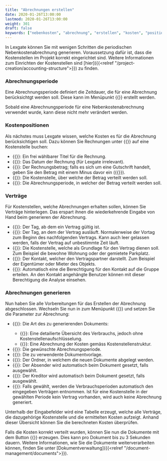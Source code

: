 ```yaml
---
title: "Abrechnungen erstellen"
date: 2020-01-26T13:00:00
lastmod: 2020-01-26T13:00:00
weight: 301
draft: false
keywords: ["nebenkosten", "abrechnung", "erstellen", "kosten", "position", "vertrag", "verträge", "periode"]
---
```


In Lexgate können Sie mit wenigen Schritten die periodischen Nebenkostenabrechnung generieren. Voraussetzung dafür ist, dass die Kostenstellen im Projekt korrekt eingerichtet sind. Weitere Informationen zum Einrichten der Kostenstellen sind [hier]({{<relref "/project-creation/accounting-structure">}}) zu finden.

### Abrechnungsperiode
Eine Abrechnungsperiode definiert die Zeitdauer, die für eine Abrechnung berücksichtgt werden soll. Diese kann im Menüpunkt {{<lga-nav text="Abrechungsperiode">}} erstellt werden.

Sobald eine Abrechnungsperiode für eine Nebenkostenabrechnung verwendet wurde, kann diese nicht mehr verändert werden.

### Kostenpositionen
Als nächstes muss Lexgate wissen, welche Kosten es für die Abrechnung berücksichtigen soll. Dazu können Sie Rechnungen unter {{<lga-nav text="Kostenpositionen">}} auf eine Kostenstelle buchen:
* {{<lga-lbl text="Titel">}}: Ein frei wählbarer Titel für die Rechnung.
* {{<lga-lbl text="Datum">}}: Das Datum der Rechnung (für Lexgate irrelevant).
* {{<lga-lbl text="Betrag">}}: Der Rechnungsbetrag; falls es sich um eine Gutschrift handelt, geben Sie den Betrag mit einem Minus davor ein ({{<lga-inp text="-25.50">}}).
* {{<lga-lbl text="Kostenstelle">}}: Die Kostenstelle, über welche der Betrag verteilt werden soll.
* {{<lga-lbl text="Abrechnungsperiode">}}: Die Abrechnungsperiode, in welcher der Betrag verteilt werden soll.

### Verträge
Für Kostenstellen, welche Abrechnungen erhalten sollen, können Sie Verträge hinterlegen. Das erspart ihnen die wiederkehrende Eingabe von Hand beim generieren der Abrechnung.

* {{<lga-lbl text="Beginn">}}: Der Tag, ab dem ein Vertrag gültig ist.
* {{<lga-lbl text="Ende">}}: Der Tag, an dem der Vertrag ausläuft. Normalerweise der Vortag zum Beginn des nachfolgenden Vertrags. Kann auch leer gelassen werden, falls der Vertrag auf unbestimmte Zeit läuft.
* {{<lga-lbl text="Kostenstelle">}}: Die Kostenstelle, welche als Grundlage für den Vertrag dienen soll. Zum Beispiel die bewohne Wohnung oder der gemietete Parkplatz.
* {{<lga-lbl text="Kontakt">}}: Der Kontakt, welcher den Vertragspartner darstellt. Zum Beispiel der Eigentümer oder Mieter des Objekts.
* {{<lga-lbl text="Gruppenberechigung setzen">}}: Automatisch eine die Berechtigung für den Kontakt auf die Gruppe erteilen. An den Kontakt angehängte Benutzer können mit dieser Berechtigung die Analyse einsehen.

### Abrechnungen generieren
Nun haben Sie alle Vorbereitungen für das Erstellen der Abrechnung abgeschlossen. Wechseln Sie nun in zum Menüpunkt {{<lga-nav text="Verbrauchsabrechnung">}} und setzen Sie die Parameter zur Abrechnung:

* {{<lga-lbl text="Art">}}: Die Art des zu generierenden Dokuments:
    * {{<lga-inp text="Verbrauchsmeldung">}}: Eine detailierte Übersicht des Verbrauchs, jedoch ohne Kostenstellenaufschlüsselung.
    * {{<lga-inp text="Verbrauchsabrechnung">}}: Eine Abrechnung der Kosten gemäss Kostenstellenstruktur.
* {{<lga-lbl text="Abrechnungsperiode">}}: Die gewünschte Abrechnungsperiode.
* {{<lga-lbl text="Vorlage">}}: Die zu verwendente Dokumentvorlage.
* {{<lga-lbl text="Ordner">}}: Der Ordner, in welchem die neuen Dokumente abgelegt werden.
* {{<lga-lbl text="Absender">}}: Der Absender wird automatisch beim Dokument gesetzt, falls ausgewählt.
* {{<lga-lbl text="Kreditor">}}: Der Kreditor wird automatisch beim Dokument gesetzt, falls ausgewählt.
* {{<lga-lbl text="Verbrauchsperiode aus Verträgen">}}: Falls gewählt, werden die Verbrauchsperioden automatisch den eingegeben Verträgen entnommen. Ist für eine Kostenstelle in der gewählten Periode kein Vertrag vorhanden, wird auch keine Abrechnung generiert.

Unterhalb der Eingabefelder wird eine Tabelle erzeugt, welche alle Verträge, die dazugehörige Kostenstelle und die ermittelten Kosten aufzeigt. Anhand dieser Übersicht können Sie die berechneten Kosten überprüfen.

Falls die Kosten korrekt verteilt wurden, können Sie nun die Dokumente mit dem Button {{<lga-btn text="Generieren">}} erzeugen. Dies kann pro Dokument bis zu 3 Sekunden dauern. Weitere Informationen, wie Sie die Dokumente weiterverarbeiten können, finden Sie unter [Dokumentverwaltung]({{<relref "/document-management/documents">}}).